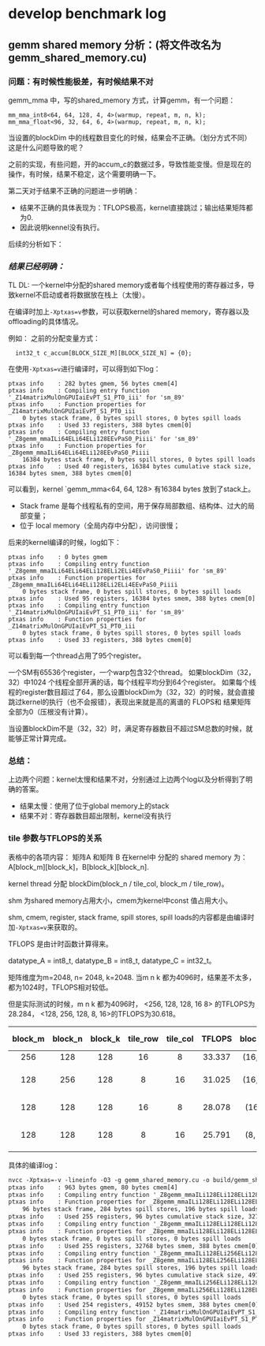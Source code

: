 # develop benchmark log



## gemm shared memory 分析：(将文件改名为gemm_shared_memory.cu)

### 问题：有时候性能极差，有时候结果不对
gemm_mma 中，写的shared_memory 方式，计算gemm，有一个问题：
```cuda
mm_mma_int8<64, 64, 128, 4, 4>(warmup, repeat, m, n, k);
mm_mma_float<96, 32, 64, 6, 4>(warmup, repeat, m, n, k);
```
当设置的blockDim 中的线程数目变化的时候，结果会不正确。（划分方式不同）这是什么问题导致的呢？

之前的实现，有些问题，开的accum_c的数据过多，导致性能变慢。但是现在的操作，有时候，结果不稳定，这个需要明确一下。

第二天对于结果不正确的问题进一步明确：
* 结果不正确的具体表现为：TFLOPS极高，kernel直接跳过；输出结果矩阵都为0.
* 因此说明kennel没有执行。

后续的分析如下：


### ***结果已经明确：***
TL DL:
一个kernel中分配的shared memory或者每个线程使用的寄存器过多，导致kernel不启动或者将数据放在栈上（太慢）。

在编译时加上`-Xptxas=v`参数，可以获取kernel的shared memory，寄存器以及offloading的具体情况。

例如：
之前的分配变量方式：
```cuda
  int32_t c_accum[BLOCK_SIZE_M][BLOCK_SIZE_N] = {0};
```
在使用`-Xptxas=v`进行编译时，可以得到如下log：
```
ptxas info    : 282 bytes gmem, 56 bytes cmem[4]
ptxas info    : Compiling entry function '_Z14matrixMulOnGPUIaiEvPT_S1_PT0_iii' for 'sm_89'
ptxas info    : Function properties for _Z14matrixMulOnGPUIaiEvPT_S1_PT0_iii
    0 bytes stack frame, 0 bytes spill stores, 0 bytes spill loads
ptxas info    : Used 33 registers, 388 bytes cmem[0]
ptxas info    : Compiling entry function '_Z8gemm_mmaILi64ELi64ELi128EEvPaS0_Piiii' for 'sm_89'
ptxas info    : Function properties for _Z8gemm_mmaILi64ELi64ELi128EEvPaS0_Piiii
    16384 bytes stack frame, 0 bytes spill stores, 0 bytes spill loads
ptxas info    : Used 40 registers, 16384 bytes cumulative stack size, 16384 bytes smem, 388 bytes cmem[0]
```
可以看到，kernel `gemm_mma<64, 64, 128> 有16384 bytes 放到了stack上。
* Stack frame 是每个线程私有的空间，用于保存局部数组、结构体、过大的局部变量；
* 位于 local memory（全局内存中分配），访问很慢；


后来的kernel编译的时候，log如下：
```
ptxas info    : 0 bytes gmem
ptxas info    : Compiling entry function '_Z8gemm_mmaILi64ELi64ELi128ELi2ELi4EEvPaS0_Piiii' for 'sm_89'
ptxas info    : Function properties for _Z8gemm_mmaILi64ELi64ELi128ELi2ELi4EEvPaS0_Piiii
    0 bytes stack frame, 0 bytes spill stores, 0 bytes spill loads
ptxas info    : Used 95 registers, 16384 bytes smem, 388 bytes cmem[0]
ptxas info    : Compiling entry function '_Z14matrixMulOnGPUIaiEvPT_S1_PT0_iii' for 'sm_89'
ptxas info    : Function properties for _Z14matrixMulOnGPUIaiEvPT_S1_PT0_iii
    0 bytes stack frame, 0 bytes spill stores, 0 bytes spill loads
ptxas info    : Used 33 registers, 388 bytes cmem[0]
```
可以看到每一个thread占用了95个register。

一个SM有65536个register，一个warp包含32个thread。
如果blockDim（32，32）中1024 个线程全部开满的话，每个线程平均分到64个register。
如果每个线程的register数目超过了64，那么设置blockDim为（32，32）的时候，就会直接跳过kernel的执行（也不会报错），表现出来就是高的离谱的 FLOPS和 结果矩阵全部为0（压根没有计算）。

当设置blockDim不是（32，32）时，满足寄存器数目不超过SM总数的时候，就能够正常计算完成。

### 总结：
上边两个问题：kernel太慢和结果不对，分别通过上边两个log以及分析得到了明确的答案。
* 结果太慢：使用了位于global memory上的stack
* 结果不对：寄存器数目超出限制，kernel没有执行

### tile 参数与TFLOPS的关系

表格中的各项内容：
矩阵A 和矩阵 B 在kernel中 分配的 shared memory 为： A[block_m][block_k]，B[block_k][block_n].

kernel thread 分配 blockDim(block_n / tile_col, block_m / tile_row)。

shm 为shared memory占用大小，cmem为kernel中const 值占用大小。

shm, cmem, register, stack frame, spill stores, spill loads的内容都是由编译时加`-Xptxas=v`来获取的。

TFLOPS 是由计时函数计算得来。

datatype_A = int8_t, datatype_B = int8_t, datatype_C = int32_t。

矩阵维度为m=2048, n= 2048, k=2048. 当m n k 都为4096时，结果差不太多，都为1024时，TFLOPS相对较低。


但是实际测试的时候，m n k 都为4096时， <256, 128, 128, 16 8> 的TFLOPS为28.284， <128, 256, 128, 8, 16>的TFLOPS为30.618。

| block_m | block_n | block_k | tile_row| tile_col |TFLOPS|blockDim|gridDim|shm|cmem|register|stack frame| spill stores| spill loads|
|:---:|:---:|:---:|:---:|:---:|:---:|:---:|:---:|:---:|:---:|:---:|:---:|:---:|:---:|
|256|128|128|16|8|33.337| (16, 16) | (16, 8)|49152B|388B|254,| 0| 0| 0|
|128|256|128|8|16|31.025| (16, 16) | (8, 16)|49152B|388B|255, 96B cumulative stack size| 96B| 284B| 196B|
|128|128|128|16|8|28.078| (16, 8) | (16, 16)|32768B|388B|255| 0| 0| 0|
|128|128|128|8|16|25.791| (8, 16) | (16, 16)|32768B|388B|255, 96B cumulative stack size| 96B| 284B| 196B|

具体的编译log：
```txt
nvcc -Xptxas=-v -lineinfo -O3 -g gemm_shared_memory.cu -o build/gemm_shared_memory -std=c++17 -gencode arch=compute_89,code=sm_89
ptxas info    : 963 bytes gmem, 80 bytes cmem[4]
ptxas info    : Compiling entry function '_Z8gemm_mmaILi128ELi128ELi128ELi8ELi16EEvPaS0_Piiii' for 'sm_89'
ptxas info    : Function properties for _Z8gemm_mmaILi128ELi128ELi128ELi8ELi16EEvPaS0_Piiii
    96 bytes stack frame, 284 bytes spill stores, 196 bytes spill loads
ptxas info    : Used 255 registers, 96 bytes cumulative stack size, 32768 bytes smem, 388 bytes cmem[0]
ptxas info    : Compiling entry function '_Z8gemm_mmaILi128ELi128ELi128ELi16ELi8EEvPaS0_Piiii' for 'sm_89'
ptxas info    : Function properties for _Z8gemm_mmaILi128ELi128ELi128ELi16ELi8EEvPaS0_Piiii
    0 bytes stack frame, 0 bytes spill stores, 0 bytes spill loads
ptxas info    : Used 255 registers, 32768 bytes smem, 388 bytes cmem[0]
ptxas info    : Compiling entry function '_Z8gemm_mmaILi128ELi256ELi128ELi8ELi16EEvPaS0_Piiii' for 'sm_89'
ptxas info    : Function properties for _Z8gemm_mmaILi128ELi256ELi128ELi8ELi16EEvPaS0_Piiii
    96 bytes stack frame, 284 bytes spill stores, 196 bytes spill loads
ptxas info    : Used 255 registers, 96 bytes cumulative stack size, 49152 bytes smem, 388 bytes cmem[0]
ptxas info    : Compiling entry function '_Z8gemm_mmaILi256ELi128ELi128ELi16ELi8EEvPaS0_Piiii' for 'sm_89'
ptxas info    : Function properties for _Z8gemm_mmaILi256ELi128ELi128ELi16ELi8EEvPaS0_Piiii
    0 bytes stack frame, 0 bytes spill stores, 0 bytes spill loads
ptxas info    : Used 254 registers, 49152 bytes smem, 388 bytes cmem[0]
ptxas info    : Compiling entry function '_Z14matrixMulOnGPUIaiEvPT_S1_PT0_iii' for 'sm_89'
ptxas info    : Function properties for _Z14matrixMulOnGPUIaiEvPT_S1_PT0_iii
    0 bytes stack frame, 0 bytes spill stores, 0 bytes spill loads
ptxas info    : Used 33 registers, 388 bytes cmem[0]
```


